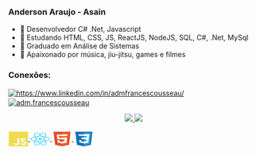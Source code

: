 ### Anderson Araujo - Asain

<!--
**asain0/asain0** is a ✨ _special_ ✨ repository because its `README.md` (this file) appears on your GitHub profile.

Here are some ideas to get you started:
-->
- 🔭 Desenvolvedor C# .Net, Javascript
- 🌱 Estudando HTML, CSS, JS, ReactJS, NodeJS, SQL, C#, .Net, MySql
- 📓 Graduado em Análise de Sistemas 
- 🤙 Apaixonado por música, jiu-jitsu, games e filmes

<h3 align="left">Conexões:</h3>
<p align="left">
<a href="https://www.linkedin.com/in/anderson-araujo-9b0207236/" target="blank"><img align="center" src="https://raw.githubusercontent.com/rahuldkjain/github-profile-readme-generator/master/src/images/icons/Social/linked-in-alt.svg" alt="https://www.linkedin.com/in/admfrancescousseau/" height="30" width="40" /></a>
<a href="https://www.instagram.com/anderson.asain/" target="blank"><img align="center" src="https://raw.githubusercontent.com/rahuldkjain/github-profile-readme-generator/master/src/images/icons/Social/instagram.svg" alt="adm.francescousseau" height="30" width="40" /></a> 


<div align="center">
  <a href="https://github.com/asain0">
  <img height="180em" src="https://github-readme-stats.vercel.app/api?username=asain0&show_icons=true&theme=dracula&include_all_commits=true&count_private=true"/>
  <img height="180em" src="https://github-readme-stats.vercel.app/api/top-langs/?username=asain0&layout=compact&langs_count=7&theme=dracula"/>
</div>
<div style="display: inline_block"><br>
  <img align="center" alt="Asain-Js" height="30" width="40" src="https://raw.githubusercontent.com/devicons/devicon/master/icons/javascript/javascript-plain.svg">
  <img align="center" alt="Asain-React" height="30" width="40" src="https://raw.githubusercontent.com/devicons/devicon/master/icons/react/react-original.svg">
  <img align="center" alt="Asain-HTML" height="30" width="40" src="https://raw.githubusercontent.com/devicons/devicon/master/icons/html5/html5-original.svg">
  <img align="center" alt="Asain-CSS" height="30" width="40" src="https://raw.githubusercontent.com/devicons/devicon/master/icons/css3/css3-original.svg">
</div>
